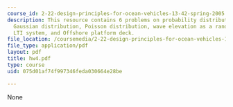 ```yaml
---
course_id: 2-22-design-principles-for-ocean-vehicles-13-42-spring-2005
description: This resource contains 6 problems on probability distribution function,
  Gaussian distribution, Poisson distribution, wave elevation as a random process,
  LTI system, and Offshore platform deck.
file_location: /coursemedia/2-22-design-principles-for-ocean-vehicles-13-42-spring-2005/075d01af74f997346feda030664e28be_hw4.pdf
file_type: application/pdf
layout: pdf
title: hw4.pdf
type: course
uid: 075d01af74f997346feda030664e28be

---
```

None